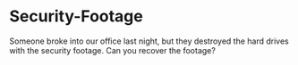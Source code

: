 # Security-Footage
Someone broke into our office last night, but they destroyed the hard drives with the security footage. Can you recover the footage?

